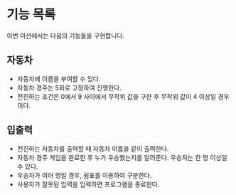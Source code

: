 # 기능 목록

이번 미션에서는 다음의 기능들을 구현합니다.

## 자동차

- 자동차에 이름을 부여할 수 있다.
- 자동차 경주는 5회로 고정하여 진행한다.
- 전진하는 조건은 0에서 9 사이에서 무작위 값을 구한 후 무작위 값이 4 이상일 경우이다.

## 입출력

- 전진하는 자동차를 출력할 때 자동차 이름을 같이 출력한다.
- 자동차 경주 게임을 완료한 후 누가 우승했는지를 알려준다. 우승자는 한 명 이상일 수 있다.
- 우승자가 여러 명일 경우, 쉼표를 이용하여 구분한다.
- 사용자가 잘못된 입력을 입력하면 프로그램을 종료한다.
